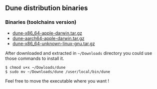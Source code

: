 ## Dune distribution binaries

### Binaries (toolchains version)
- [dune-x86_64-apple-darwin.tar.gz](binaries/dune-x86_64-apple-darwin.tar.gz)
- [dune-aarch64-apple-darwin.tar.gz](binaries/dune-aarch64-apple-darwin.tar.gz)
- [dune-x86_64-unknown-linux-gnu.tar.gz](binaries/dune-x86_64-unknown-linux-gnu.tar.gz)

After downloaded and extracted in `~/Downloads` directory you could use those commands to install it.

```
$ chmod u+x ~/Dowloads/dune
$ sudo mv ~/Downloads/dune /user/local/bin/dune
``` 
Feel free to move the executable where you want !
